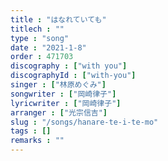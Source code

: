```yaml
---
title : "はなれていても"
titlech : ""
type : "song"
date : "2021-1-8"
order : 471703
discography : ["with you"]
discographyId : ["with-you"]
singer : ["林原めぐみ"]
songwriter : ["岡崎律子"]
lyricwriter : ["岡崎律子"]
arranger : ["光宗信吉"]
slug : "/songs/hanare-te-i-te-mo"
tags : []
remarks : ""
---
```


